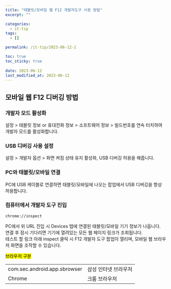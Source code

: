 ```yaml
---
title: "태블릿/모바일 웹 F12 개발자도구 사용 방법"
excerpt: ""

categories:
  - it-tip
tags:
  - []

permalink: /it-tip/2023-06-12-1

toc: true
toc_sticky: true
 
date: 2023-06-12
last_modified_at: 2023-06-12
---
```


## 모바일 웹 F12 디버깅 방법

### 개발자 모드 활성화
설정 > 태블릿 정보 or 휴대전화 정보 > 소프트웨어 정보 > 빌드번호를 연속 터치하여 개발자 모드를 활성화합니다.

### USB 디버깅 사용 설정
설정 > 개발자 옵션 > 화면 켜짐 상태 유지 활성화, USB 디버깅 허용을 해줍니다.

### PC와 태블릿/모바일 연결
PC에 USB 케이블로 연결하면 태블릿/모바일에 나오는 팝업에서 USB 디버깅을 항상 허용합니다.

### 컴퓨터에서 개발자 도구 진입
```
chrome://inspect
```
PC에서 위 URL 진입 시 Devices 탭에 연결된 태블릿/모바일 기기 정보가 나옵니다.  
연결 후 잠시 기다리면 기기에 열려있는 모든 웹 페이지 링크가 조회됩니다.  
테스트 할 링크 아래 inspect 클릭 시 F12 개발자 도구 팝업이 열리며, 모바일 웹 브라우저 화면을 조작할 수 있습니다.

<mark>브라우저 구분</mark>  
<table>
<tbody>
  <tr>
    <td>com.sec.android.app.sbrowser</td>
    <td>삼성 인터넷 브라우저</td>
  </tr>
  <tr>
    <td>Chrome</td>
    <td>크롬 브라우저</td>
  </tr>
</tbody>
</table>